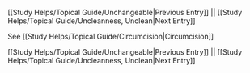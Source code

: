 [[Study Helps/Topical Guide/Unchangeable|Previous Entry]]  ||  [[Study Helps/Topical Guide/Uncleanness, Unclean|Next Entry]]

 See [[Study Helps/Topical Guide/Circumcision|Circumcision]]

[[Study Helps/Topical Guide/Unchangeable|Previous Entry]]  ||  [[Study Helps/Topical Guide/Uncleanness, Unclean|Next Entry]]
